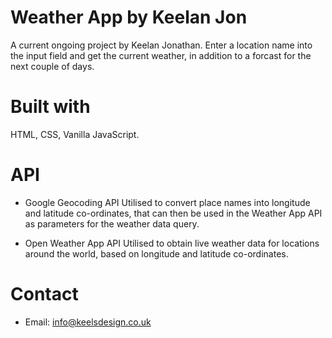 # Weather App by Keelan Jon

A current ongoing project by Keelan Jonathan.
Enter a location name into the input field and get the current
weather, in addition to a forcast for the next couple of days.

# Built with

HTML, CSS, Vanilla JavaScript.

# API

- Google Geocoding API
  Utilised to convert place names into longitude and latitude co-ordinates, that can then be used in the Weather App API as parameters for the weather data query.

- Open Weather App API
  Utilised to obtain live weather data for locations around the world, based on longitude and latitude co-ordinates.

# Contact

- Email: info@keelsdesign.co.uk
